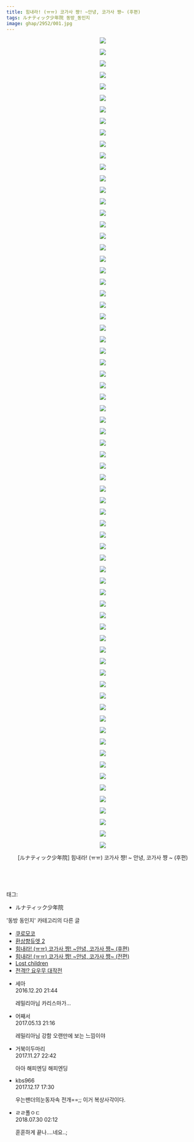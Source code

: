 ```yaml
---
title: 힘내라! (ㅠㅠ) 코가사 쨩! ~안녕, 코가사 쨩~ (후편)
tags: ルナティック少年院 동방_동인지
image: ghap/2952/001.jpg
---
```

<div class="article">
<p style="text-align: center; clear: none; float: none;"><img src="{{ site.nasurl }}/ghap/2952/001.jpg"/></p>
<p style="text-align: center; clear: none; float: none;"><img src="{{ site.nasurl }}/ghap/2952/002.jpg"/></p>
<p style="text-align: center; clear: none; float: none;"><img src="{{ site.nasurl }}/ghap/2952/003.jpg"/></p>
<p style="text-align: center; clear: none; float: none;"><img src="{{ site.nasurl }}/ghap/2952/004.jpg"/></p>
<p style="text-align: center; clear: none; float: none;"><img src="{{ site.nasurl }}/ghap/2952/005.jpg"/></p>
<p style="text-align: center; clear: none; float: none;"><img src="{{ site.nasurl }}/ghap/2952/006.jpg"/></p>
<p style="text-align: center; clear: none; float: none;"><img src="{{ site.nasurl }}/ghap/2952/007.jpg"/></p>
<p style="text-align: center; clear: none; float: none;"><img src="{{ site.nasurl }}/ghap/2952/008.jpg"/></p>
<p style="text-align: center; clear: none; float: none;"><img src="{{ site.nasurl }}/ghap/2952/009.jpg"/></p>
<p style="text-align: center; clear: none; float: none;"><img src="{{ site.nasurl }}/ghap/2952/010.jpg"/></p>
<p style="text-align: center; clear: none; float: none;"><img src="{{ site.nasurl }}/ghap/2952/011.jpg"/></p>
<p style="text-align: center; clear: none; float: none;"><img src="{{ site.nasurl }}/ghap/2952/012.jpg"/></p>
<p style="text-align: center; clear: none; float: none;"><img src="{{ site.nasurl }}/ghap/2952/013.jpg"/></p>
<p style="text-align: center; clear: none; float: none;"><img src="{{ site.nasurl }}/ghap/2952/014.jpg"/></p>
<p style="text-align: center; clear: none; float: none;"><img src="{{ site.nasurl }}/ghap/2952/015.jpg"/></p>
<p style="text-align: center; clear: none; float: none;"><img src="{{ site.nasurl }}/ghap/2952/016.jpg"/></p>
<p style="text-align: center; clear: none; float: none;"><img src="{{ site.nasurl }}/ghap/2952/017.jpg"/></p>
<p style="text-align: center; clear: none; float: none;"><img src="{{ site.nasurl }}/ghap/2952/018.jpg"/></p>
<p style="text-align: center; clear: none; float: none;"><img src="{{ site.nasurl }}/ghap/2952/019.jpg"/></p>
<p style="text-align: center; clear: none; float: none;"><img src="{{ site.nasurl }}/ghap/2952/020.jpg"/></p>
<p style="text-align: center; clear: none; float: none;"><img src="{{ site.nasurl }}/ghap/2952/021.jpg"/></p>
<p style="text-align: center; clear: none; float: none;"><img src="{{ site.nasurl }}/ghap/2952/022.jpg"/></p>
<p style="text-align: center; clear: none; float: none;"><img src="{{ site.nasurl }}/ghap/2952/023.jpg"/></p>
<p style="text-align: center; clear: none; float: none;"><img src="{{ site.nasurl }}/ghap/2952/024.jpg"/></p>
<p style="text-align: center; clear: none; float: none;"><img src="{{ site.nasurl }}/ghap/2952/025.jpg"/></p>
<p style="text-align: center; clear: none; float: none;"><img src="{{ site.nasurl }}/ghap/2952/026.jpg"/></p>
<p style="text-align: center; clear: none; float: none;"><img src="{{ site.nasurl }}/ghap/2952/027.jpg"/></p>
<p style="text-align: center; clear: none; float: none;"><img src="{{ site.nasurl }}/ghap/2952/028.jpg"/></p>
<p style="text-align: center; clear: none; float: none;"><img src="{{ site.nasurl }}/ghap/2952/029.jpg"/></p>
<p style="text-align: center; clear: none; float: none;"><img src="{{ site.nasurl }}/ghap/2952/030.jpg"/></p>
<p style="text-align: center; clear: none; float: none;"><img src="{{ site.nasurl }}/ghap/2952/031.jpg"/></p>
<p style="text-align: center; clear: none; float: none;"><img src="{{ site.nasurl }}/ghap/2952/032.jpg"/></p>
<p style="text-align: center; clear: none; float: none;"><img src="{{ site.nasurl }}/ghap/2952/033.jpg"/></p>
<p style="text-align: center; clear: none; float: none;"><img src="{{ site.nasurl }}/ghap/2952/034.jpg"/></p>
<p style="text-align: center; clear: none; float: none;"><img src="{{ site.nasurl }}/ghap/2952/035.jpg"/></p>
<p style="text-align: center; clear: none; float: none;"><img src="{{ site.nasurl }}/ghap/2952/036.jpg"/></p>
<p style="text-align: center; clear: none; float: none;"><img src="{{ site.nasurl }}/ghap/2952/037.jpg"/></p>
<p style="text-align: center; clear: none; float: none;"><img src="{{ site.nasurl }}/ghap/2952/038.jpg"/></p>
<p style="text-align: center; clear: none; float: none;"><img src="{{ site.nasurl }}/ghap/2952/039.jpg"/></p>
<p style="text-align: center; clear: none; float: none;"><img src="{{ site.nasurl }}/ghap/2952/040.jpg"/></p>
<p style="text-align: center; clear: none; float: none;"><img src="{{ site.nasurl }}/ghap/2952/041.jpg"/></p>
<p style="text-align: center; clear: none; float: none;"><img src="{{ site.nasurl }}/ghap/2952/042.jpg"/></p>
<p style="text-align: center; clear: none; float: none;"><img src="{{ site.nasurl }}/ghap/2952/043.jpg"/></p>
<p style="text-align: center; clear: none; float: none;"><img src="{{ site.nasurl }}/ghap/2952/044.jpg"/></p>
<p style="text-align: center; clear: none; float: none;"><img src="{{ site.nasurl }}/ghap/2952/045.jpg"/></p>
<p style="text-align: center; clear: none; float: none;"><img src="{{ site.nasurl }}/ghap/2952/046.jpg"/></p>
<p style="text-align: center; clear: none; float: none;"><img src="{{ site.nasurl }}/ghap/2952/047.jpg"/></p>
<p style="text-align: center; clear: none; float: none;"><img src="{{ site.nasurl }}/ghap/2952/048.jpg"/></p>
<p style="text-align: center; clear: none; float: none;"><img src="{{ site.nasurl }}/ghap/2952/049.jpg"/></p>
<p style="text-align: center; clear: none; float: none;"><img src="{{ site.nasurl }}/ghap/2952/050.jpg"/></p>
<p style="text-align: center; clear: none; float: none;"><img src="{{ site.nasurl }}/ghap/2952/051.jpg"/></p>
<p style="text-align: center; clear: none; float: none;"><img src="{{ site.nasurl }}/ghap/2952/052.jpg"/></p>
<p style="text-align: center; clear: none; float: none;"><img src="{{ site.nasurl }}/ghap/2952/053.jpg"/></p>
<p style="text-align: center; clear: none; float: none;"><img src="{{ site.nasurl }}/ghap/2952/054.jpg"/></p>
<p style="text-align: center; clear: none; float: none;"><img src="{{ site.nasurl }}/ghap/2952/055.jpg"/></p>
<p style="text-align: center; clear: none; float: none;"><img src="{{ site.nasurl }}/ghap/2952/056.jpg"/></p>
<p style="text-align: center; clear: none; float: none;"><img src="{{ site.nasurl }}/ghap/2952/057.jpg"/></p>
<p style="text-align: center; clear: none; float: none;"><img src="{{ site.nasurl }}/ghap/2952/058.jpg"/></p>
<p style="text-align: center; clear: none; float: none;"><img src="{{ site.nasurl }}/ghap/2952/059.jpg"/></p>
<p style="text-align: center; clear: none; float: none;"><img src="{{ site.nasurl }}/ghap/2952/060.jpg"/></p>
<p style="text-align: center; clear: none; float: none;"><img src="{{ site.nasurl }}/ghap/2952/061.jpg"/></p>
<p style="text-align: center; clear: none; float: none;"><img src="{{ site.nasurl }}/ghap/2952/062.jpg"/></p>
<p style="text-align: center; clear: none; float: none;"><img src="{{ site.nasurl }}/ghap/2952/063.jpg"/></p>
<p style="text-align: center; clear: none; float: none;"><img src="{{ site.nasurl }}/ghap/2952/064.jpg"/></p>
<p style="text-align: center; clear: none; float: none;"><img src="{{ site.nasurl }}/ghap/2952/065.jpg"/></p>
<p style="text-align: center; clear: none; float: none;"><img src="{{ site.nasurl }}/ghap/2952/066.jpg"/></p>
<p style="text-align: center; clear: none; float: none;"><img src="{{ site.nasurl }}/ghap/2952/067.jpg"/></p>
<p style="text-align: center; clear: none; float: none;"><img src="{{ site.nasurl }}/ghap/2952/068.jpg"/></p>
<p style="text-align: center; clear: none; float: none;"><img src="{{ site.nasurl }}/ghap/2952/069.jpg"/></p>
<p style="text-align: center; clear: none; float: none;"><img src="{{ site.nasurl }}/ghap/2952/070.jpg"/></p>
<p style="text-align: center; clear: none; float: none;"><img src="{{ site.nasurl }}/ghap/2952/071.jpg"/></p>
<p style="text-align: center; clear: none; float: none;">[ルナティック少年院] 힘내라! (ㅠㅠ) 코가사 쨩! ~ 안녕, 코가사 쨩 ~ (후편)</p>
<p style="text-align: center; clear: none; float: none;"><br/></p>
<p><br/></p>
</div><div class="tagTrail">
<p>태그: </p>
<ul>
<li>ルナティック少年院</li>
</ul>
</div><div class="another">
<p>'동방 동인지' 카테고리의 다른 글</p>
<ul>
<li><a href="/2016-12-20-ghap_2956">쿠로모코</a></li>
<li><a href="/2016-12-20-ghap_2954">환상향듀엣 2</a></li>
<li><a href="/2016-12-20-ghap_2952">힘내라! (ㅠㅠ) 코가사 쨩! ~안녕, 코가사 쨩~ (후편)</a></li>
<li><a href="/2016-12-20-ghap_2951">힘내라! (ㅠㅠ) 코가사 쨩! ~안녕, 코가사 쨩~ (전편)</a></li>
<li><a href="/2016-12-19-ghap_2947">Lost children</a></li>
<li><a href="/2016-12-19-ghap_2945">전격!? 요우무 대작전</a></li>
</ul>
</div><div class="cb_module cb_fluid">
<div class="cb_wrt cb_profile">
<div class="comment">
<ul>
<li class="cb_thumb_off" id="comment14874313">
<div class="cb_comment_area">
<div class="cb_info_area">
<div class="cb_section">
<span class="cb_nick_name">세아</span>
</div>
<div class="cb_section">
<span class="cb_date">2016.12.20 21:44 </span>
</div>
</div>
<div class="cb_dsc_comment">
<p class="cb_dsc">
											레밀리아님 카리스마가...
										</p>
</div>
</div></li>
<li class="cb_thumb_off" id="comment14988208">
<div class="cb_comment_area">
<div class="cb_info_area">
<div class="cb_section">
<span class="cb_nick_name">어째서</span>
</div>
<div class="cb_section">
<span class="cb_date">2017.05.13 21:16 </span>
</div>
</div>
<div class="cb_dsc_comment">
<p class="cb_dsc">
											레밀리아님 강함 오랜만에 보는 느낌이야
										</p>
</div>
</div></li>
<li class="cb_thumb_off" id="comment15138761">
<div class="cb_comment_area">
<div class="cb_info_area">
<div class="cb_section">
<span class="cb_nick_name">거북이두마리</span>
</div>
<div class="cb_section">
<span class="cb_date">2017.11.27 22:42 </span>
</div>
</div>
<div class="cb_dsc_comment">
<p class="cb_dsc">
											아아 해피엔딩 해피엔딩
										</p>
</div>
</div></li>
<li class="cb_thumb_off" id="comment15154016">
<div class="cb_comment_area">
<div class="cb_info_area">
<div class="cb_section">
<span class="cb_nick_name">kbs966</span>
</div>
<div class="cb_section">
<span class="cb_date">2017.12.17 17:30 </span>
</div>
</div>
<div class="cb_dsc_comment">
<p class="cb_dsc">
											우는팬더의눈동자속 전개==;; 이거 복상사각이다.
										</p>
</div>
</div></li>
<li class="cb_thumb_off" id="comment15296629">
<div class="cb_comment_area">
<div class="cb_info_area">
<div class="cb_section">
<span class="cb_nick_name">ㄹㄹ폴ㅇㄷ</span>
</div>
<div class="cb_section">
<span class="cb_date">2018.07.30 02:12 </span>
</div>
</div>
<div class="cb_dsc_comment">
<p class="cb_dsc">
											훈훈하게 끝나....네요..;
										</p>
</div>
</div></li>
</ul>
</div>
</div><!-- commentList close -->
</div>